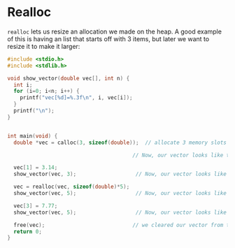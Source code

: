 # Realloc

`realloc` lets us resize an allocation we made on the heap. A good example of this is having an list that starts off with 3 items,
but later we want to resize it to make it larger:

```c
#include <stdio.h>
#include <stdlib.h>

void show_vector(double vec[], int n) {
  int i;
  for (i=0; i<n; i++) {
    printf("vec[%d]=%.3f\n", i, vec[i]);
  }
  printf("\n");
}


int main(void) {
  double *vec = calloc(3, sizeof(double));  // allocate 3 memory slots on the heap to store doubles

                                        // Now, our vector looks like this: [0.000, 0.000, 0.000]

  vec[1] = 3.14;
  show_vector(vec, 3);                   // Now, our vector looks like this: [0.000, 3.14, 0.000]

  vec = realloc(vec, sizeof(double)*5);
  show_vector(vec, 5);                   // Now, our vector looks like this: [0.000, 3.14, 0.000, 0.000, 0.000] 

  vec[3] = 7.77;                         
  show_vector(vec, 5);                   // Now, our vector looks like this: [0.000, 3.14, 0.000, 7.77, 0.000] 

  free(vec);                            // we cleared our vector from the heap!
  return 0;
}
```